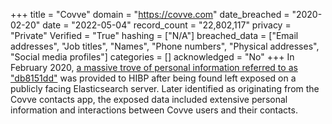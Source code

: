 +++
title = "Covve"
domain = "https://covve.com"
date_breached = "2020-02-20"
date = "2022-05-04"
record_count = "22,802,117"
privacy = "Private"
Verified = "True"
hashing = ["N/A"]
breached_data = ["Email addresses", "Job titles", "Names", "Phone numbers", "Physical addresses", "Social media profiles"]
categories = []
acknowledged = "No"
+++
In February 2020, <a href="https://www.troyhunt.com/the-unattributable-db8151dd-data-breach" target="_blank" rel="noopener">a massive trove of personal information referred to as &quot;db8151dd&quot;</a> was provided to HIBP after being found left exposed on a publicly facing Elasticsearch server. Later identified as originating from the Covve contacts app, the exposed data included extensive personal information and interactions between Covve users and their contacts.
